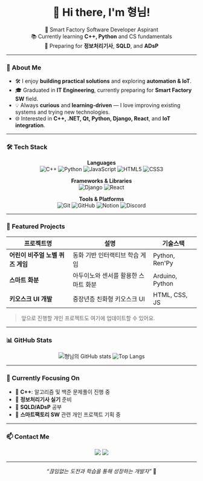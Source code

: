 <h1 align="center">👋 Hi there, I'm 형님!</h1>
<p align="center">
    🌱 Smart Factory Software Developer Aspirant <br>
    📚 Currently learning <b>C++, Python</b> and CS fundamentals <br>
    🎯 Preparing for <b>정보처리기사</b>, <b>SQLD</b>, and <b>ADsP</b> <br>
</p>

---

### 🚀 About Me
- 🛠️ I enjoy **building practical solutions** and exploring **automation & IoT**.
- 🎓 Graduated in **IT Engineering**, currently preparing for **Smart Factory SW** field.
- 💡 Always **curious** and **learning-driven** — I love improving existing systems and trying new technologies.
- 🌐 Interested in **C++, .NET, Qt, Python, Django, React**, and **IoT integration**.

---

### 🛠 Tech Stack
<div align="center">

**Languages**  
![C++](https://img.shields.io/badge/C++-00599C?style=for-the-badge&logo=c%2B%2B&logoColor=white)
![Python](https://img.shields.io/badge/Python-3776AB?style=for-the-badge&logo=python&logoColor=white)
![JavaScript](https://img.shields.io/badge/JavaScript-F7DF1E?style=for-the-badge&logo=javascript&logoColor=black)
![HTML5](https://img.shields.io/badge/HTML5-E34F26?style=for-the-badge&logo=html5&logoColor=white)
![CSS3](https://img.shields.io/badge/CSS3-1572B6?style=for-the-badge&logo=css3&logoColor=white)

**Frameworks & Libraries**  
![Django](https://img.shields.io/badge/Django-092E20?style=for-the-badge&logo=django&logoColor=white)
![React](https://img.shields.io/badge/React-20232A?style=for-the-badge&logo=react&logoColor=61DAFB)

**Tools & Platforms**  
![Git](https://img.shields.io/badge/Git-F05032?style=for-the-badge&logo=git&logoColor=white)
![GitHub](https://img.shields.io/badge/GitHub-181717?style=for-the-badge&logo=github&logoColor=white)
![Notion](https://img.shields.io/badge/Notion-000000?style=for-the-badge&logo=notion&logoColor=white)
![Discord](https://img.shields.io/badge/Discord-5865F2?style=for-the-badge&logo=discord&logoColor=white)

</div>

---

### 📌 Featured Projects
| 프로젝트명 | 설명 | 기술스택 |
|-----------|------------------------|--------------------|
| **어린이 비주얼 노벨 퀴즈 게임** | 동화 기반 인터랙티브 학습 게임 | Python, Ren'Py |
| **스마트 화분** | 아두이노와 센서를 활용한 스마트 화분 | Arduino, Python |
| **키오스크 UI 개발** | 중장년층 친화형 키오스크 UI | HTML, CSS, JS |

> 앞으로 진행할 개인 프로젝트도 여기에 업데이트할 수 있어요.  

---

### 📊 GitHub Stats
<div align="center">

![형님의 GitHub stats](https://github-readme-stats.vercel.app/api?username=BunnyByee&show_icons=true&theme=tokyonight)
![Top Langs](https://github-readme-stats.vercel.app/api/top-langs/?username=BunnyByee&layout=compact&theme=tokyonight)

</div>

---

### 🌱 Currently Focusing On
- 📘 **C++**: 알고리즘 및 백준 문제풀이 진행 중
- 📗 **정보처리기사 실기** 준비
- 📙 **SQLD/ADsP** 공부
- 📕 **스마트팩토리 SW** 관련 개인 프로젝트 기획 중

---

### 📫 Contact Me
<p align="center">
    <a href="mailto:your.email@example.com"><img src="https://img.shields.io/badge/Gmail-D14836?style=for-the-badge&logo=gmail&logoColor=white"></a>
    <a href="https://www.linkedin.com/in/your-linkedin-id"><img src="https://img.shields.io/badge/LinkedIn-0077B5?style=for-the-badge&logo=linkedin&logoColor=white"></a>
</p>

---

<div align="center">
    <i>“끊임없는 도전과 학습을 통해 성장하는 개발자”</i> 🌟
</div>
